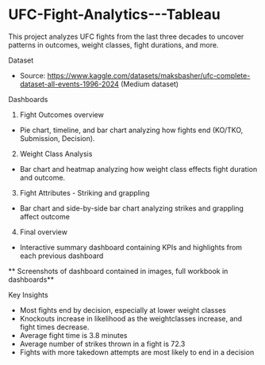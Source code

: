 # UFC-Fight-Analytics---Tableau
This project analyzes UFC fights from the last three decades to uncover patterns in outcomes, weight classes, fight durations, and more. 

Dataset
- Source: https://www.kaggle.com/datasets/maksbasher/ufc-complete-dataset-all-events-1996-2024 (Medium dataset)

Dashboards
1. Fight Outcomes overview
 - Pie chart, timeline, and bar chart analyzing how fights end (KO/TKO, Submission, Decision).
2. Weight Class Analysis
 - Bar chart and heatmap analyzing how weight class effects fight duration and outcome.
3. Fight Attributes - Striking and grappling
 - Bar chart and side-by-side bar chart analyzing strikes and grappling affect outcome
4. Final overview
 - Interactive summary dashboard containing KPIs and highlights from each previous dashboard

** Screenshots of dashboard contained in images, full workbook in dashboards**

Key Insights
- Most fights end by decision, especially at lower weight classes
- Knockouts increase in likelihood as the weightclasses increase, and fight times decrease.
- Average fight time is 3.8 minutes
- Average number of strikes thrown in a fight is 72.3
- Fights with more takedown attempts are most likely to end in a decision

